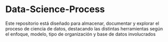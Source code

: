 # Data-Science-Process
Este repositorio está diseñado para almacenar, documentar y explorar el proceso de ciencia de datos, destacando las distintas herramientas según el enfoque, modelo, tipo de organización y base de datos involucrados
